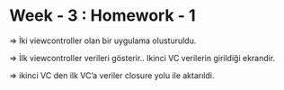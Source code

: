 # Week - 3 : Homework - 1

=> İki viewcontroller olan bir uygulama olusturuldu.

=> İlk viewcontroller verileri gösterir.. Ikinci VC verilerin girildiği ekrandir. 

=> ikinci VC den ilk VC’a veriler closure yolu ile aktarıldi.


